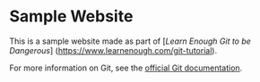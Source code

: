 # Sample Website

This is a sample website made as part of [*Learn Enough Git to be Dangerous*] (https://www.learnenough.com/git-tutorial).

For more information on Git, see the
[official Git documentation](https://git-scm.com/).
